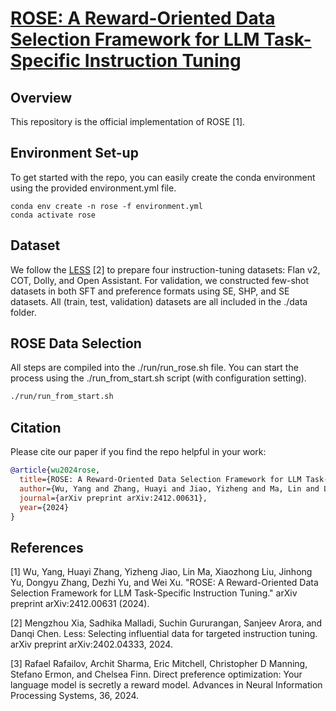 # [ROSE: A Reward-Oriented Data Selection Framework for LLM Task-Specific Instruction Tuning](https://arxiv.org/abs/2412.00631)

## Overview
This repository is the official implementation of ROSE [1].

## Environment Set-up

To get started with the repo, you can easily create the conda environment using the provided environment.yml file.
```setup
conda env create -n rose -f environment.yml
conda activate rose

```


## Dataset

We follow the [LESS](https://github.com/princeton-nlp/LESS?tab=readme-ov-file#less-selecting-influential-data-for-targeted-instruction-tuning) [2] to prepare four instruction-tuning datasets: Flan v2, COT, Dolly, and Open Assistant. For validation, we constructed few-shot datasets in both SFT and preference formats using SE, SHP, and SE datasets. All (train, test, validation) datasets are all included in the ./data folder.

## ROSE Data Selection
All steps are compiled into the ./run/run_rose.sh file. You can start the process using the ./run_from_start.sh script (with configuration setting).

```bash
./run/run_from_start.sh
```


## Citation
Please cite our paper if you find the repo helpful in your work:

```bibtex
@article{wu2024rose,
  title={ROSE: A Reward-Oriented Data Selection Framework for LLM Task-Specific Instruction Tuning},
  author={Wu, Yang and Zhang, Huayi and Jiao, Yizheng and Ma, Lin and Liu, Xiaozhong and Yu, Jinhong and Zhang, Dongyu and Yu, Dezhi and Xu, Wei},
  journal={arXiv preprint arXiv:2412.00631},
  year={2024}
}
```

## References
[1] Wu, Yang, Huayi Zhang, Yizheng Jiao, Lin Ma, Xiaozhong Liu, Jinhong Yu, Dongyu Zhang, Dezhi Yu, and Wei Xu. "ROSE: A Reward-Oriented Data Selection Framework for LLM Task-Specific Instruction Tuning." arXiv preprint arXiv:2412.00631 (2024).

[2] Mengzhou Xia, Sadhika Malladi, Suchin Gururangan, Sanjeev Arora, and Danqi Chen. Less: Selecting influential data for targeted instruction tuning. arXiv preprint arXiv:2402.04333, 2024.

[3] Rafael Rafailov, Archit Sharma, Eric Mitchell, Christopher D Manning, Stefano Ermon, and Chelsea Finn. Direct preference optimization: Your language model is secretly a reward model. Advances in Neural Information Processing Systems, 36, 2024.
